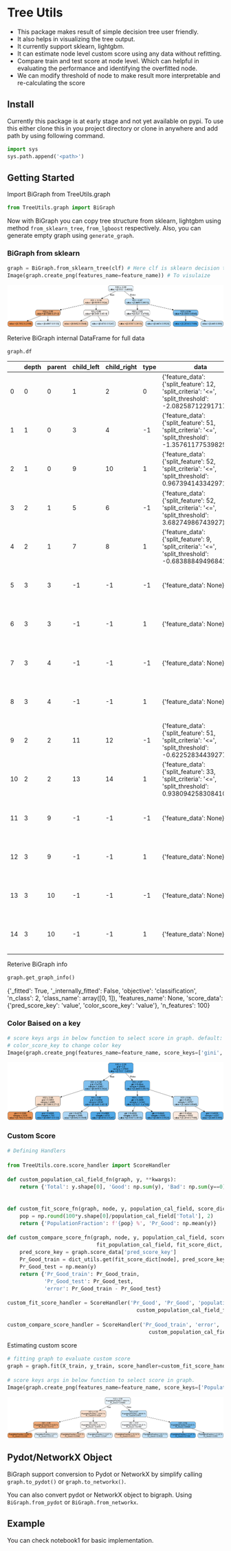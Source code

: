 # Tree Utils

* This package makes result of simple decision tree user friendly. 
* It also helps in visualizing the tree output.
* It currently support sklearn, lightgbm.
* It can estimate node level custom score using any data without refitting.
* Compare train and test score at node level. Which can helpful in evaluating the performance and identifying the overfitted node.
* We can modify threshold of node to make result more interpretable and re-calculating the score

## Install
Currently this package is at early stage and not yet available on pypi. To use this either clone this in you project directory or clone in anywhere and add path by using following command.

```python
import sys
sys.path.append('<path>')
```

## Getting Started

Import BiGraph from TreeUtils.graph

```python
from TreeUtils.graph import BiGraph
```

Now with BiGraph you can copy tree structure from sklearn, lightgbm using method `from_sklearn_tree`, `from_lgboost` respectively.
Also, you can generate empty graph using `generate_graph`.

### BiGraph from sklearn
```python
graph = BiGraph.from_sklearn_tree(clf) # Here clf is sklearn decision tree
Image(graph.create_png(features_name=feature_name)) # To visulaize
```
![alt text](Screenshots/sklearn_decision_tree.png 'Sklearn Decision Tree')

Reterive BiGraph internal DataFrame for full data
```python
graph.df
```
|  | depth | parent | child_left | child_right | type | data | score |
| --- | --- | --- | --- | --- | --- | --- | --- |
| 0 | 0 | 0 | 1 | 2 | 0 | {'feature_data': {'split_feature': 12, 'split_criteria': '<=', 'split_threshold': -2.0825871229171753}} | {'gini': 0.4999999943111111, 'sample': 37500, 'value': [0.5000533333333333, 0.49994666666666665]} |
| 1 | 1 | 0 | 3 | 4 | -1 | {'feature_data': {'split_feature': 51, 'split_criteria': '<=', 'split_threshold': -1.3576117753982544}} | {'gini': 0.4768391903696647, 'sample': 12401, 'value': [0.6076122893315056, 0.3923877106684945]} |
| 2 | 1 | 0 | 9 | 10 | 1 | {'feature_data': {'split_feature': 52, 'split_criteria': '<=', 'split_threshold': 0.9673941433429718}} | {'gini': 0.4943629538037777, 'sample': 25099, 'value': [0.4469102354675485, 0.5530897645324515]} |
| 3 | 2 | 1 | 5 | 6 | -1 | {'feature_data': {'split_feature': 52, 'split_criteria': '<=', 'split_threshold': 3.68274986743927}} | {'gini': 0.3953342751715758, 'sample': 4085, 'value': [0.7287637698898409, 0.2712362301101591]} |
| 4 | 2 | 1 | 7 | 8 | 1 | {'feature_data': {'split_feature': 9, 'split_criteria': '<=', 'split_threshold': -0.6838884949684143}} | {'gini': 0.4953727707455461, 'sample': 8316, 'value': [0.5481000481000481, 0.4518999518999519]} |
| 5 | 3 | 3 | -1 | -1 | -1 | {'feature_data': None} | {'gini': 0.3395860090944033, 'sample': 3335, 'value': [0.783208395802099, 0.21679160419790106]} |
| 6 | 3 | 3 | -1 | -1 | 1 | {'feature_data': None} | {'gini': 0.49964444444444445, 'sample': 750, 'value': [0.4866666666666667, 0.5133333333333333]} |
| 7 | 3 | 4 | -1 | -1 | -1 | {'feature_data': None} | {'gini': 0.4578563995837669, 'sample': 3565, 'value': [0.6451612903225806, 0.3548387096774194]} |
| 8 | 3 | 4 | -1 | -1 | 1 | {'feature_data': None} | {'gini': 0.4987766924164144, 'sample': 4751, 'value': [0.47526836455483057, 0.5247316354451694]} |
| 9 | 2 | 2 | 11 | 12 | -1 | {'feature_data': {'split_feature': 51, 'split_criteria': '<=', 'split_threshold': -0.6225283443927765}} | {'gini': 0.49893471319709315, 'sample': 14342, 'value': [0.5230790684702273, 0.4769209315297727]} |
| 10 | 2 | 2 | 13 | 14 | 1 | {'feature_data': {'split_feature': 33, 'split_criteria': '<=', 'split_threshold': 0.9380942583084106}} | {'gini': 0.45217078326230953, 'sample': 10757, 'value': [0.3453565120386725, 0.6546434879613275]} |
| 11 | 3 | 9 | -1 | -1 | -1 | {'feature_data': None} | {'gini': 0.46155014673009653, 'sample': 5676, 'value': [0.6386539816772375, 0.36134601832276253]} |
| 12 | 3 | 9 | -1 | -1 | 1 | {'feature_data': None} | {'gini': 0.4944623906964244, 'sample': 8666, 'value': [0.4473805677359797, 0.5526194322640203]} |
| 13 | 3 | 10 | -1 | -1 | -1 | {'feature_data': None} | {'gini': 0.4044053843016141, 'sample': 6550, 'value': [0.2813740458015267, 0.7186259541984733]} |
| 14 | 3 | 10 | -1 | -1 | 1 | {'feature_data': None} | {'gini': 0.49394398471900636, 'sample': 4207, 'value': [0.44497266460660806, 0.555027335393392]} |

Reterive BiGraph info
```python
graph.get_graph_info()
```
{'_fitted': True,
 '_internally_fitted': False,
 'objective': 'classification',
 'n_class': 2,
 'class_name': array([0, 1]),
 'features_name': None,
 'score_data': {'pred_score_key': 'value', 'color_score_key': 'value'},
 'n_features': 100}


### Color Baised on a key
```python
# score keys args in below function to select score in graph. default: identified prediction key
# color_score_key to change color key
Image(graph.create_png(features_name=feature_name, score_keys=['gini','sample', 'value'], color_score_key='gini'))
```

![alt text](Screenshots/tree_with_color_key.png 'Sklearn Decision With Color Key')


### Custom Score
```python
# Defining Handlers

from TreeUtils.core.score_handler import ScoreHandler

def custom_population_cal_field_fn(graph, y, **kwargs):
    return {'Total': y.shape[0], 'Good': np.sum(y), 'Bad': np.sum(y==0)}


def custom_fit_score_fn(graph, node, y, population_cal_field, score_dict, **kwargs):
    pop = np.round(100*y.shape[0]/population_cal_field['Total'], 2)
    return {'PopulationFraction': f'{pop} %', 'Pr_Good': np.mean(y)}

def custom_compare_score_fn(graph, node, y, population_cal_field, score_dict,
                             fit_population_cal_field, fit_score_dict, **kwargs):
    pred_score_key = graph.score_data['pred_score_key']
    Pr_Good_train = dict_utils.get(fit_score_dict[node], pred_score_key, np.nan)
    Pr_Good_test = np.mean(y)
    return {'Pr_Good_train': Pr_Good_train,
            'Pr_Good_test': Pr_Good_test, 
            'error': Pr_Good_train - Pr_Good_test}

custom_fit_score_handler = ScoreHandler('Pr_Good', 'Pr_Good', 'population_cal_field',
                                          custom_population_cal_field_fn, custom_fit_score_fn)

custom_compare_score_handler = ScoreHandler('Pr_Good_train', 'error', 'train_population_cal_field',
                                              custom_population_cal_field_fn, custom_compare_score_fn)
```

Estimating custom score
```python
# fitting graph to evaluate custom score
graph = graph.fit(X_train, y_train, score_handler=custom_fit_score_handler)

# score keys args in below function to select score in graph.
Image(graph.create_png(features_name=feature_name, score_keys=['PopulationFraction', 'Pr_Good']))
```

![alt text](Screenshots/custom_tree.png 'Custom Tree')

## Pydot/NetworkX Object
BiGraph support conversion to Pydot or NetworkX by simplify calling `graph.to_pydot()` or `graph.to_networkx()`.

You can also convert pydot or NetworkX object to bigraph. Using `BiGraph.from_pydot` or `BiGraph.from_networkx`.


## Example

You can check notebook1 for basic implementation.
